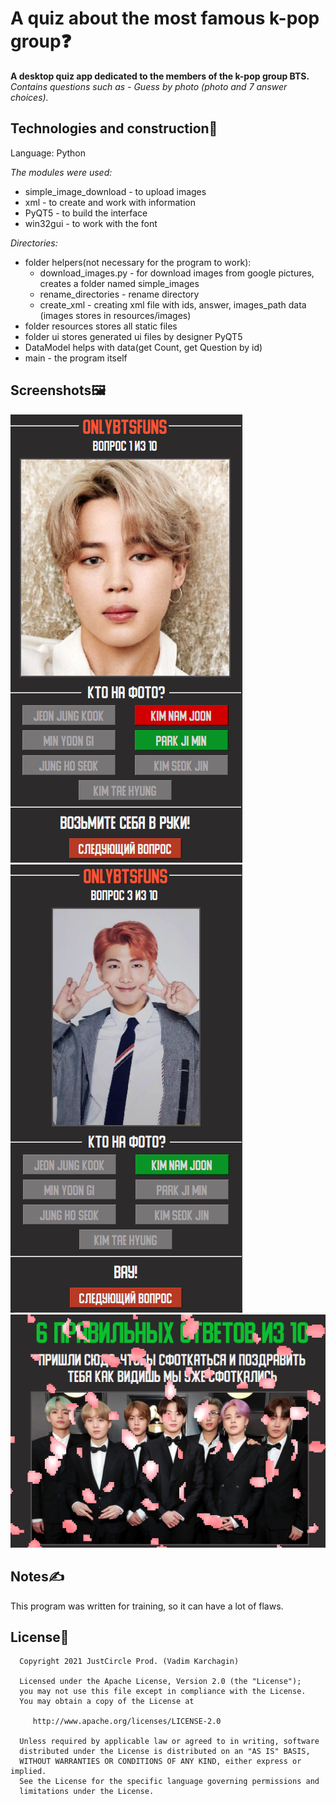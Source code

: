 # A quiz about the most famous k-pop group❓
**A desktop quiz app dedicated to the members of the k-pop group BTS.**  
*Contains questions such as - Guess by photo (photo and 7 answer choices).*

## Technologies and construction🐍

Language: Python  

*The modules were used:*
- simple_image_download - to upload images
- xml - to create and work with information 
- PyQT5 - to build the interface
- win32gui - to work with the font

*Directories:*
- folder helpers(not necessary for the program to work):  
  - download_images.py - for download images from google pictures, creates a folder named simple_images  
  - rename_directories - rename directory  
  - create_xml - creating xml file with ids, answer, images_path data (images stores in resources/images)  
- folder resources stores all static files  
- folder ui stores generated ui files by designer PyQT5  
- DataModel helps with data(get Count, get Question by id)  
- main - the program itself

## Screenshots🖼
<p float="center">
  <img src="screenshots/screenshot_1.png" alt="Question sample">
  <img src="screenshots/screenshot_2.png" alt="Question sample">
  <img src="screenshots/screenshot_3.png" alt="Result screen">
</p>

## Notes✍️
This program was written for training, so it can have a lot of flaws.

## License📝
      Copyright 2021 JustCircle Prod. (Vadim Karchagin)

      Licensed under the Apache License, Version 2.0 (the "License");
      you may not use this file except in compliance with the License.
      You may obtain a copy of the License at

         http://www.apache.org/licenses/LICENSE-2.0

      Unless required by applicable law or agreed to in writing, software
      distributed under the License is distributed on an "AS IS" BASIS,
      WITHOUT WARRANTIES OR CONDITIONS OF ANY KIND, either express or implied.
      See the License for the specific language governing permissions and
      limitations under the License.